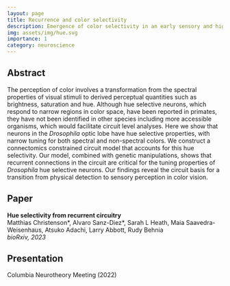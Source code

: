 ```yaml
---
layout: page
title: Recurrence and color selectivity
description: Emergence of color selectivity in an early sensory and highly recurrent circuit
img: assets/img/hue.svg
importance: 1
category: neuroscience
---
```


## Abstract

The perception of color involves a transformation from the spectral properties of visual stimuli to derived perceptual quantities such as brightness, saturation and hue.  Although hue selective neurons, which respond to narrow regions in color space, have been reported in primates, they have not been identified in other species including more accessible organisms, which would facilitate circuit level analyses. Here we show that neurons in the *Drosophila* optic lobe have hue selective properties, with narrow tuning for both spectral and non-spectral colors. We construct a connectomics constrained circuit model that accounts for this hue selectivity. Our model, combined with genetic manipulations, shows that recurrent connections in the circuit are critical for the tuning properties of *Drosophila* hue selective neurons. Our findings reveal the circuit basis for a transition from physical detection to sensory perception in color vision.

## Paper

**Hue selectivity from recurrent circuitry** \
Matthias Christenson\*, Alvaro Sanz-Diez\*, Sarah L Heath, Maia Saavedra-Weisenhaus, Atsuko Adachi, Larry Abbott, Rudy Behnia \
*bioRxiv, 2023*

## Presentation

Columbia Neurotheory Meeting (2022)
